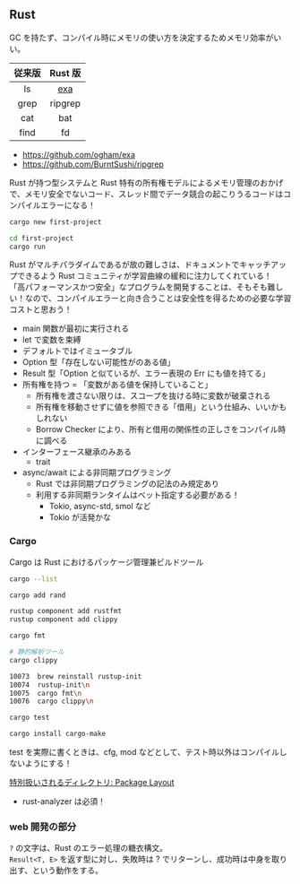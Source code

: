 ## Rust

GC を持たず、コンパイル時にメモリの使い方を決定するためメモリ効率がいい。

| 従来版 |             Rust 版             |
| :----: | :-----------------------------: |
|   ls   | [exa](https://the.exa.website/) |
|  grep  |             ripgrep             |
|  cat   |               bat               |
|  find  |               fd                |

- https://github.com/ogham/exa
- https://github.com/BurntSushi/ripgrep

Rust が持つ型システムと Rust 特有の所有権モデルによるメモリ管理のおかげで、メモリ安全でないコード、スレッド間でデータ競合の起こりうるコードはコンパイルエラーになる！

```sh
cargo new first-project

cd first-project
cargo run
```

Rust がマルチパラダイムであるが故の難しさは、ドキュメントでキャッチアップできるよう Rust コミュニティが学習曲線の緩和に注力してくれている！  
「高パフォーマンスかつ安全」なプログラムを開発することは、そもそも難しい！なので、コンパイルエラーと向き合うことは安全性を得るための必要な学習コストと思おう！

- main 関数が最初に実行される
- let で変数を束縛
- デフォルトではイミュータブル
- Option 型「存在しない可能性がのある値」
- Result 型「Option と似ているが、エラー表現の Err にも値を持てる」
- 所有権を持つ = 「変数がある値を保持していること」
  - 所有権を渡さない限りは、スコープを抜ける時に変数が破棄される
  - 所有権を移動させずに値を参照できる「借用」という仕組み、いいかもしれない
  - Borrow Checker により、所有と借用の関係性の正しさをコンパイル時に調べる
- インターフェース継承のみある
  - trait
- async/await による非同期プログラミング
  - Rust では非同期プログラミングの記法のみ規定あり
  - 利用する非同期ランタイムはベット指定する必要がある！
    - Tokio, async-std, smol など
    - Tokio が活発かな

### Cargo

Cargo は Rust におけるパッケージ管理兼ビルドツール

```sh
cargo --list

cargo add rand

rustup component add rustfmt
rustup component add clippy

cargo fmt

# 静的解析ツール
cargo clippy

10073  brew reinstall rustup-init
10074  rustup-init\n
10075  cargo fmt\n
10076  cargo clippy\n

cargo test

cargo install cargo-make
```

test を実際に書くときは、cfg, mod などとして、テスト時以外はコンパイルしないようにする！

[特別扱いされるディレクトリ: Package Layout](https://doc.rust-lang.org/cargo/guide/project-layout.html)

- rust-analyzer は必須！

### web 開発の部分

`?` の文字は、Rust のエラー処理の糖衣構文。  
`Result<T, E>` を返す型に対し、失敗時は ? でリターンし、成功時は中身を取り出す、という動作をする。

